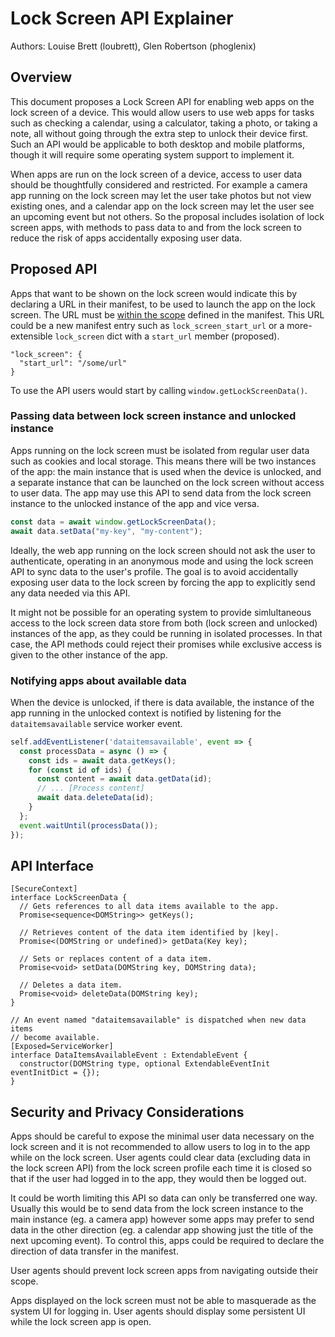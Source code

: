 # Lock Screen API Explainer

Authors: Louise Brett (loubrett), Glen Robertson (phoglenix)

## Overview

This document proposes a Lock Screen API for enabling web apps on the lock screen of a device. This would allow users to use web apps for tasks such as checking a calendar, using a calculator, taking a photo, or taking a note, all without going through the extra step to unlock their device first. Such an API would be applicable to both desktop and mobile platforms, though it will require some operating system support to implement it.

When apps are run on the lock screen of a device, access to user data should be thoughtfully considered and restricted. For example a camera app running on the lock screen may let the user take photos but not view existing ones, and a calendar app on the lock screen may let the user see an upcoming event but not others. So the proposal includes isolation of lock screen apps, with methods to pass data to and from the lock screen to reduce the risk of apps accidentally exposing user data.

## Proposed API

Apps that want to be shown on the lock screen would indicate this by declaring a URL in their manifest, to be used to launch the app on the lock screen. The URL must be [within the scope](https://www.w3.org/TR/appmanifest/#dfn-within-scope) defined in the manifest. This URL could be a new manifest entry such as `lock_screen_start_url` or a more-extensible `lock_screen` dict with a `start_url` member (proposed).

```
"lock_screen": {
  "start_url": "/some/url" 
}
```

To use the API users would start by calling `window.getLockScreenData()`.

### Passing data between lock screen instance and unlocked instance

Apps running on the lock screen must be isolated from regular user data such as cookies and local storage. This means there will be two instances of the app: the main instance that is used when the device is unlocked, and a separate instance that can be launched on the lock screen without access to user data. The app may use this API to send data from the lock screen instance to the unlocked instance of the app and vice versa.

```js
const data = await window.getLockScreenData();
await data.setData("my-key", "my-content");
```

Ideally, the web app running on the lock screen should not ask the user to authenticate, operating in an anonymous mode and using the lock screen API to sync data to the user's profile. The goal is to avoid accidentally exposing user data to the lock screen by forcing the app to explicitly send any data needed via this API.

It might not be possible for an operating system to provide simlultaneous access to the lock screen data store from both (lock screen and unlocked) instances of the app, as they could be running in isolated processes. In that case, the API methods could reject their promises while exclusive access is given to the other instance of the app.

### Notifying apps about available data

When the device is unlocked, if there is data available, the instance of the app running in the unlocked context is notified by listening for the `dataitemsavailable` service worker event.

```js
self.addEventListener('dataitemsavailable', event => {
  const processData = async () => {
    const ids = await data.getKeys();
    for (const id of ids) {
      const content = await data.getData(id);
      // ... [Process content]
      await data.deleteData(id);
    }
  };
  event.waitUntil(processData());
});
```

## API Interface

```webidl
[SecureContext]
interface LockScreenData {
  // Gets references to all data items available to the app.
  Promise<sequence<DOMString>> getKeys();

  // Retrieves content of the data item identified by |key|.
  Promise<(DOMString or undefined)> getData(Key key);

  // Sets or replaces content of a data item.
  Promise<void> setData(DOMString key, DOMString data);

  // Deletes a data item.
  Promise<void> deleteData(DOMString key);
}

// An event named "dataitemsavailable" is dispatched when new data items
// become available.
[Exposed=ServiceWorker]
interface DataItemsAvailableEvent : ExtendableEvent {
  constructor(DOMString type, optional ExtendableEventInit eventInitDict = {});
}
```

## Security and Privacy Considerations

Apps should be careful to expose the minimal user data necessary on the lock screen and it is not recommended to allow users to log in to the app while on the lock screen. User agents could clear data (excluding data in the lock screen API) from the lock screen profile each time it is closed so that if the user had logged in to the app, they would then be logged out. 

It could be worth limiting this API so data can only be transferred one way. Usually this would be to send data from the lock screen instance to the main instance (eg. a camera app) however some apps may prefer to send data in the other direction (eg. a calendar app showing just the title of the next upcoming event). To control this, apps could be required to declare the direction of data transfer in the manifest.

User agents should prevent lock screen apps from navigating outside their scope.

Apps displayed on the lock screen must not be able to masquerade as the system UI for logging in. User agents should display some persistent UI while the lock screen app is open.
